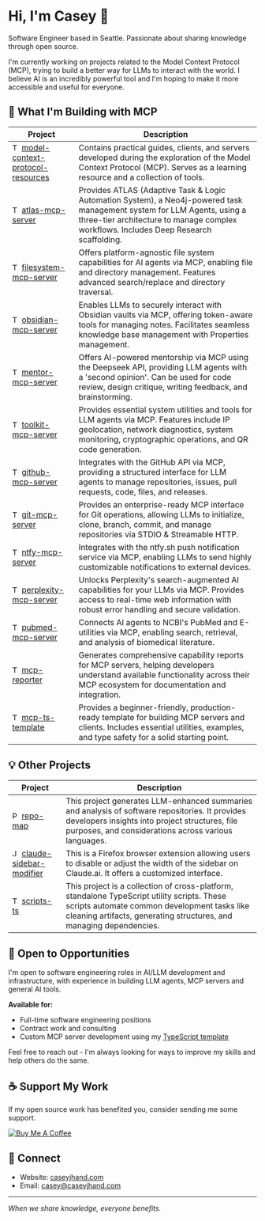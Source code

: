 # Hi, I'm Casey 👋

Software Engineer based in Seattle. Passionate about sharing knowledge through open source.

I'm currently working on projects related to the Model Context Protocol (MCP), trying to build a better way for LLMs to interact with the world. I believe AI is an incredibly powerful tool and I'm hoping to make it more accessible and useful for everyone.

## 🚀 What I'm Building with MCP

| Project                                                                                                                                                                                                         | Description                                                                                                                                                                                                       |
| --------------------------------------------------------------------------------------------------------------------------------------------------------------------------------------------------------------- | ----------------------------------------------------------------------------------------------------------------------------------------------------------------------------------------------------------------- |
| <img src="https://img.shields.io/badge/-007ACC?logo=typescript&logoColor=white" alt="TypeScript" height="15"> [model-context-protocol-resources](https://github.com/cyanheads/model-context-protocol-resources) | Contains practical guides, clients, and servers developed during the exploration of the Model Context Protocol (MCP). Serves as a learning resource and a collection of tools.                                    |
| <img src="https://img.shields.io/badge/-007ACC?logo=typescript&logoColor=white" alt="TypeScript" height="15"> [atlas-mcp-server](https://github.com/cyanheads/atlas-mcp-server)                                 | Provides ATLAS (Adaptive Task & Logic Automation System), a Neo4j-powered task management system for LLM Agents, using a three-tier architecture to manage complex workflows. Includes Deep Research scaffolding. |
| <img src="https://img.shields.io/badge/-007ACC?logo=typescript&logoColor=white" alt="TypeScript" height="15"> [filesystem-mcp-server](https://github.com/cyanheads/filesystem-mcp-server)                       | Offers platform-agnostic file system capabilities for AI agents via MCP, enabling file and directory management. Features advanced search/replace and directory traversal.                                        |
| <img src="https://img.shields.io/badge/-007ACC?logo=typescript&logoColor=white" alt="TypeScript" height="15"> [obsidian-mcp-server](https://github.com/cyanheads/obsidian-mcp-server)                           | Enables LLMs to securely interact with Obsidian vaults via MCP, offering token-aware tools for managing notes. Facilitates seamless knowledge base management with Properties management.                         |
| <img src="https://img.shields.io/badge/-007ACC?logo=typescript&logoColor=white" alt="TypeScript" height="15"> [mentor-mcp-server](https://github.com/cyanheads/mentor-mcp-server)                               | Offers AI-powered mentorship via MCP using the Deepseek API, providing LLM agents with a 'second opinion'. Can be used for code review, design critique, writing feedback, and brainstorming.                     |
| <img src="https://img.shields.io/badge/-007ACC?logo=typescript&logoColor=white" alt="TypeScript" height="15"> [toolkit-mcp-server](https://github.com/cyanheads/toolkit-mcp-server)                             | Provides essential system utilities and tools for LLM agents via MCP. Features include IP geolocation, network diagnostics, system monitoring, cryptographic operations, and QR code generation.                  |
| <img src="https://img.shields.io/badge/-007ACC?logo=typescript&logoColor=white" alt="TypeScript" height="15"> [github-mcp-server](https://github.com/cyanheads/github-mcp-server)                               | Integrates with the GitHub API via MCP, providing a structured interface for LLM agents to manage repositories, issues, pull requests, code, files, and releases.                                                 |
| <img src="https://img.shields.io/badge/-007ACC?logo=typescript&logoColor=white" alt="TypeScript" height="15"> [git-mcp-server](https://github.com/cyanheads/git-mcp-server)                                     | Provides an enterprise-ready MCP interface for Git operations, allowing LLMs to initialize, clone, branch, commit, and manage repositories via STDIO & Streamable HTTP.                                           |
| <img src="https://img.shields.io/badge/-007ACC?logo=typescript&logoColor=white" alt="TypeScript" height="15"> [ntfy-mcp-server](https://github.com/cyanheads/ntfy-mcp-server)                                   | Integrates with the ntfy.sh push notification service via MCP, enabling LLMs to send highly customizable notifications to external devices.                                                                       |
| <img src="https://img.shields.io/badge/-007ACC?logo=typescript&logoColor=white" alt="TypeScript" height="15"> [perplexity-mcp-server](https://github.com/cyanheads/perplexity-mcp-server)                       | Unlocks Perplexity's search-augmented AI capabilities for your LLMs via MCP. Provides access to real-time web information with robust error handling and secure validation.                                       |
| <img src="https://img.shields.io/badge/-007ACC?logo=typescript&logoColor=white" alt="TypeScript" height="15"> [pubmed-mcp-server](https://github.com/cyanheads/pubmed-mcp-server)                               | Connects AI agents to NCBI's PubMed and E-utilities via MCP, enabling search, retrieval, and analysis of biomedical literature.                                                                                   |
| <img src="https://img.shields.io/badge/-007ACC?logo=typescript&logoColor=white" alt="TypeScript" height="15"> [mcp-reporter](https://github.com/cyanheads/mcp-reporter)                                         | Generates comprehensive capability reports for MCP servers, helping developers understand available functionality across their MCP ecosystem for documentation and integration.                                   |
| <img src="https://img.shields.io/badge/-007ACC?logo=typescript&logoColor=white" alt="TypeScript" height="15"> [mcp-ts-template](https://github.com/cyanheads/mcp-ts-template)                                   | Provides a beginner-friendly, production-ready template for building MCP servers and clients. Includes essential utilities, examples, and type safety for a solid starting point.                                 |

## 💡 Other Projects

| Project                                                                                                                                                                                       | Description                                                                                                                                                                                                       |
| --------------------------------------------------------------------------------------------------------------------------------------------------------------------------------------------- | ----------------------------------------------------------------------------------------------------------------------------------------------------------------------------------------------------------------- |
| <img src="https://img.shields.io/badge/-3776AB?logo=python&logoColor=white" alt="Python" height="15"> [repo-map](https://github.com/cyanheads/repo-map)                                       | This project generates LLM-enhanced summaries and analysis of software repositories. It provides developers insights into project structures, file purposes, and considerations across various languages.         |
| <img src="https://img.shields.io/badge/-F7DF1E?logo=javascript&logoColor=black" alt="JavaScript" height="15"> [claude-sidebar-modifier](https://github.com/cyanheads/claude-sidebar-modifier) | This is a Firefox browser extension allowing users to disable or adjust the width of the sidebar on Claude.ai. It offers a customized interface.                                                                  |
| <img src="https://img.shields.io/badge/-007ACC?logo=typescript&logoColor=white" alt="TypeScript" height="15"> [scripts-ts](https://github.com/cyanheads/scripts-ts)                           | This project is a collection of cross-platform, standalone TypeScript utility scripts. These scripts automate common development tasks like cleaning artifacts, generating structures, and managing dependencies. |

## 💼 Open to Opportunities

I'm open to software engineering roles in AI/LLM development and infrastructure, with experience in building LLM agents, MCP servers and general AI tools.

**Available for:**

- Full-time software engineering positions
- Contract work and consulting
- Custom MCP server development using my [TypeScript template](https://github.com/cyanheads/mcp-ts-template)

Feel free to reach out - I'm always looking for ways to improve my skills and help others do the same.

## ☕ Support My Work

If my open source work has benefited you, consider sending me some support.

[![Buy Me A Coffee](https://www.buymeacoffee.com/assets/img/custom_images/orange_img.png)](https://buymeacoffee.com/cyanheads)

## 🔗 Connect

- Website: [caseyjhand.com](https://caseyjhand.com)
- Email: [casey@caseyjhand.com](mailto:casey@caseyjhand.com)

---

_When we share knowledge, everyone benefits._
